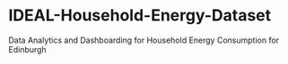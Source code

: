 # IDEAL-Household-Energy-Dataset
Data Analytics and Dashboarding for Household Energy Consumption for Edinburgh

